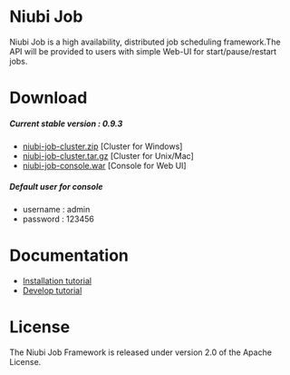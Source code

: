 # Niubi Job
Niubi Job is a high availability, distributed job scheduling framework.The API will be provided to users with simple Web-UI for start/pause/restart jobs.

# Download
##### Current stable version : 0.9.3
 * [niubi-job-cluster.zip](http://www.zuoxiaolong.com/download/niubi-job-cluster.zip "niubi-job-cluster.zip")   [Cluster for Windows]
 * [niubi-job-cluster.tar.gz](http://www.zuoxiaolong.com/download/niubi-job-cluster.tar.gz "niubi-job-cluster.tar.gz")   [Cluster for Unix/Mac]
 * [niubi-job-console.war](http://www.zuoxiaolong.com/download/niubi-job-console.war "niubi-job-console.war")   [Console for Web UI]

##### Default user for console
 * username : admin
 * password : 123456

# Documentation
 * [Installation tutorial](http://www.cnblogs.com/zuoxiaolong/p/niubi-job-1.html "http://www.cnblogs.com/zuoxiaolong/p/niubi-job-1.html")
 * [Develop tutorial](http://www.cnblogs.com/zuoxiaolong/p/niubi-job-2.html "http://www.cnblogs.com/zuoxiaolong/p/niubi-job-2.html")

# License
The Niubi Job Framework is released under version 2.0 of the Apache License.